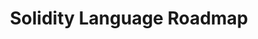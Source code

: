 ---
title: "Solidity Language Roadmap"
briefTitle: "Solidity"
description: "Step by step guide to becoming an Solidity Developer in 2024"
tags: ["skill-based"]
order: 1
isHidden: false
---